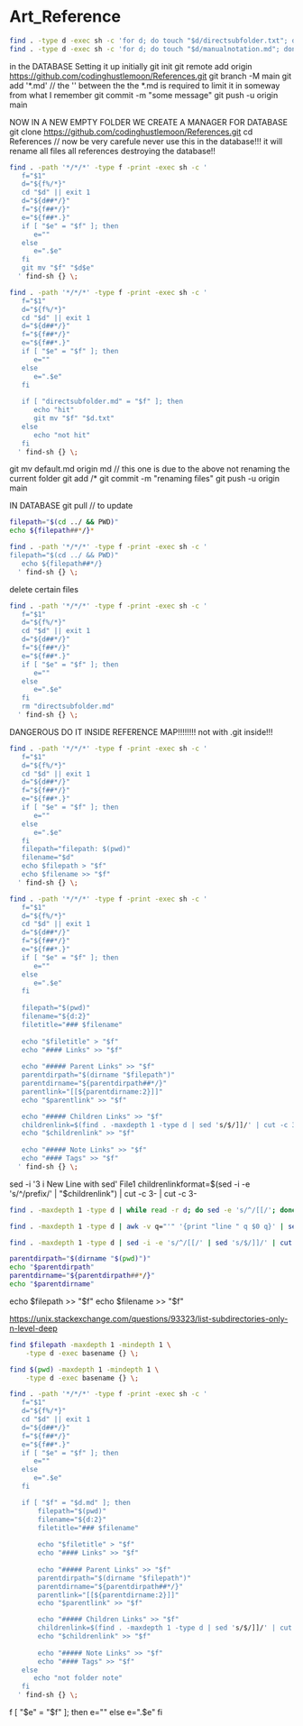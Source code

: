 # Art_Reference

```bash
find . -type d -exec sh -c 'for d; do touch "$d/directsubfolder.txt"; done' _ {} +
find . -type d -exec sh -c 'for d; do touch "$d/manualnotation.md"; done' _ {} +
```

in the DATABASE Setting it up initially
git init
git remote add origin https://github.com/codinghustlemoon/References.git
git branch -M main
git add '\*.md'
// the '' between the the \*.md is required to limit it in someway from what I remember
git commit -m "some message"
git push -u origin main

NOW IN A NEW EMPTY FOLDER WE CREATE A MANAGER FOR DATABASE
git clone https://github.com/codinghustlemoon/References.git
cd References
// now be very carefule never use this in the database!!! it will rename all files all references destroying the database!!
```bash
find . -path '*/*/*' -type f -print -exec sh -c '
   f="$1"
   d="${f%/*}"
   cd "$d" || exit 1
   d="${d##*/}"
   f="${f##*/}"
   e="${f##*.}"
   if [ "$e" = "$f" ]; then
      e=""
   else
      e=".$e"
   fi
   git mv "$f" "$d$e"
  ' find-sh {} \;

```
```bash
find . -path '*/*/*' -type f -print -exec sh -c '
   f="$1"
   d="${f%/*}"
   cd "$d" || exit 1
   d="${d##*/}"
   f="${f##*/}"
   e="${f##*.}"
   if [ "$e" = "$f" ]; then
      e=""
   else
      e=".$e"
   fi
   
   if [ "directsubfolder.md" = "$f" ]; then
      echo "hit"
      git mv "$f" "$d.txt"
   else
      echo "not hit"
   fi
  ' find-sh {} \;
```
git mv default.md origin md // this one is due to the above not renaming the current folder
git add /*
git commit -m "renaming files"
git push -u origin main


IN DATABASE
git pull // to update





```bash
filepath="$(cd ../ && PWD)"
echo ${filepath##*/}*

```

```bash
find . -path '*/*/*' -type f -print -exec sh -c '
filepath="$(cd ../ && PWD)"
   echo ${filepath##*/} 
  ' find-sh {} \;

```

delete certain files
```bash
find . -path '*/*/*' -type f -print -exec sh -c '
   f="$1"
   d="${f%/*}"
   cd "$d" || exit 1
   d="${d##*/}"
   f="${f##*/}"
   e="${f##*.}"
   if [ "$e" = "$f" ]; then
      e=""
   else
      e=".$e"
   fi
   rm "directsubfolder.md"
  ' find-sh {} \;
```

DANGEROUS DO IT INSIDE REFERENCE MAP!!!!!!!! not with .git inside!!!

```bash
find . -path '*/*/*' -type f -print -exec sh -c '
   f="$1"
   d="${f%/*}"
   cd "$d" || exit 1
   d="${d##*/}"
   f="${f##*/}"
   e="${f##*.}"
   if [ "$e" = "$f" ]; then
      e=""
   else
      e=".$e"
   fi
   filepath="filepath: $(pwd)"
   filename="$d"
   echo $filepath > "$f"
   echo $filename >> "$f"
  ' find-sh {} \;

```

```bash
find . -path '*/*/*' -type f -print -exec sh -c '
   f="$1"
   d="${f%/*}"
   cd "$d" || exit 1
   d="${d##*/}"
   f="${f##*/}"
   e="${f##*.}"
   if [ "$e" = "$f" ]; then
      e=""
   else
      e=".$e"
   fi
   
   filepath="$(pwd)"
   filename="${d:2}"
   filetitle="### $filename"
   
   echo "$filetitle" > "$f"
   echo "#### Links" >> "$f"
   
   echo "##### Parent Links" >> "$f"
   parentdirpath="$(dirname "$filepath")"
   parentdirname="${parentdirpath##*/}"
   parentlink="[[${parentdirname:2}]]"
   echo "$parentlink" >> "$f"

   echo "##### Children Links" >> "$f"
   childrenlink=$(find . -maxdepth 1 -type d | sed 's/$/]]/' | cut -c 3- | cut -c 3-)
   echo "$childrenlink" >> "$f"
   
   echo "##### Note Links" >> "$f"
   echo "#### Tags" >> "$f"
  ' find-sh {} \;
```
sed -i '3 i New Line with sed' File1
   childrenlinkformat=$(sed -i -e 's/^/prefix/' | "$childrenlink")
   | cut -c 3- | cut -c 3- 
```bash
find . -maxdepth 1 -type d | while read -r d; do sed -e 's/^/[[/'; done | sed 's/$/]]/' | cut -c 3- | cut -c 3- >> 
```
```bash
find . -maxdepth 1 -type d | awk -v q="'" '{print "line " q $0 q}' | sed 's/$/]]/' | cut -c 3- | cut -c 3- >> 

find . -maxdepth 1 -type d | sed -i -e 's/^/[[/' | sed 's/$/]]/' | cut -c 3- | cut -c 3- >> "$f"
```

```bash
parentdirpath="$(dirname "$(pwd)")"
echo "$parentdirpath"
parentdirname="${parentdirpath##*/}"
echo "$parentdirname"

```

  echo $filepath >> "$f"
   echo $filename >> "$f"
   
https://unix.stackexchange.com/questions/93323/list-subdirectories-only-n-level-deep
```bash
find $filepath -maxdepth 1 -mindepth 1 \
    -type d -exec basename {} \;
```

```bash
find $(pwd) -maxdepth 1 -mindepth 1 \
    -type d -exec basename {} \;
```

```bash
find . -path '*/*/*' -type f -print -exec sh -c '
   f="$1"
   d="${f%/*}"
   cd "$d" || exit 1
   d="${d##*/}"
   f="${f##*/}"
   e="${f##*.}"
   if [ "$e" = "$f" ]; then
      e=""
   else
      e=".$e"
   fi

   if [ "$f" = "$d.md" ]; then
       filepath="$(pwd)"
	   filename="${d:2}"
	   filetitle="### $filename"
   
	   echo "$filetitle" > "$f"
	   echo "#### Links" >> "$f"
   
	   echo "##### Parent Links" >> "$f"
	   parentdirpath="$(dirname "$filepath")"
	   parentdirname="${parentdirpath##*/}"
	   parentlink="[[${parentdirname:2}]]"
	   echo "$parentlink" >> "$f"

	   echo "##### Children Links" >> "$f"
	   childrenlink=$(find . -maxdepth 1 -type d | sed 's/$/]]/' | cut -c 3- | cut -c 3-)
	   echo "$childrenlink" >> "$f"
   
	   echo "##### Note Links" >> "$f"
	   echo "#### Tags" >> "$f"
   else
      echo "not folder note"
   fi
  ' find-sh {} \;
```
f [ "$e" = "$f" ]; then
      e=""
   else
      e=".$e"
   fi